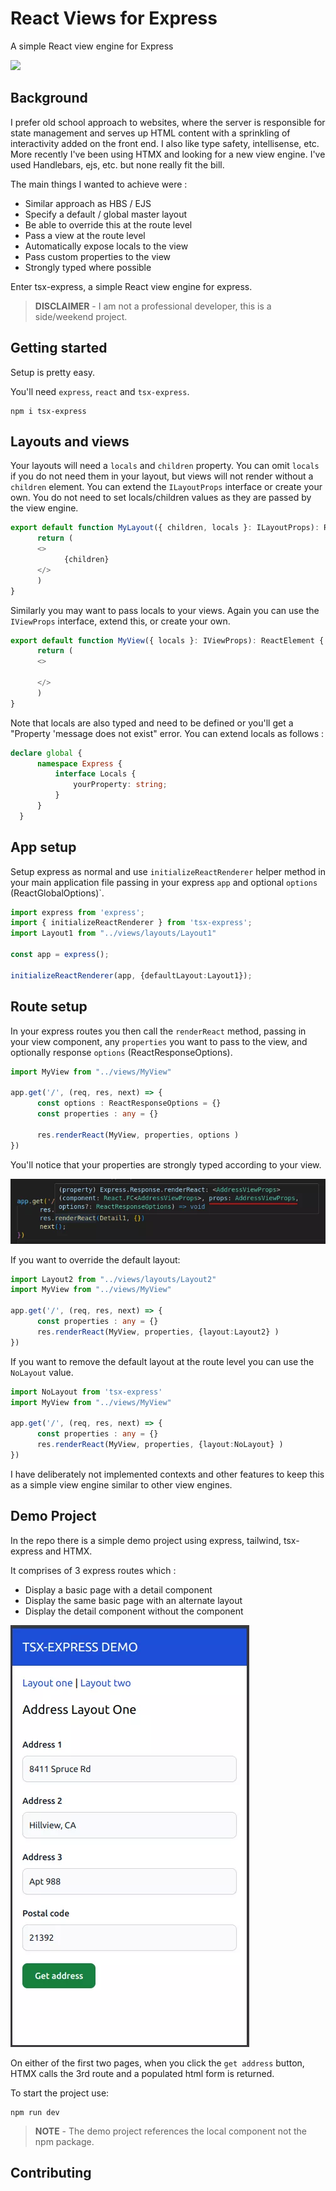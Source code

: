  

# React Views for Express

A simple React view engine for Express 

[![][version]](https://www.npmjs.com/package/tsx-express)

## Background

I prefer old school approach to websites, where the server is responsible for state management and serves up HTML content with a sprinkling of interactivity added on the front end. I also like type safety, intellisense, etc. More recently I've been using HTMX and looking for a new view engine. I've used Handlebars, ejs, etc. but none really fit the bill. 

The main things I wanted to achieve were :

- Similar approach as HBS / EJS
- Specify a default / global master layout
- Be able to override this at the route level
- Pass a view at the route level
- Automatically expose locals to the view
- Pass custom properties to the view 
- Strongly typed where possible

Enter tsx-express, a simple React view engine for express. 

> **DISCLAIMER** - I am not a professional developer, this is a side/weekend project.

## Getting started

Setup is pretty easy. 

You'll need `express`, `react` and `tsx-express`.

```console {:copy}
npm i tsx-express
```

## Layouts and views

Your layouts will need a `locals` and `children` property. You can omit `locals` if you do not need them in your layout, but views will not render without a `children` element. You can extend the `ILayoutProps` interface or create your own. You do not need to set locals/children values as they are passed by the view engine.

```typescript {:copy}
export default function MyLayout({ children, locals }: ILayoutProps): ReactElement {
      return (
      <>
            {children}
      </>
      )
}
```

Similarly you may want to pass locals to your views. Again you can use the `IViewProps` interface, extend this, or create your own.

```typescript {:copy}
export default function MyView({ locals }: IViewProps): ReactElement {
      return (
      <>

      </>
      )
}
```

Note that locals are also typed and need to be defined or you'll get a "Property 'message does not exist" error. You can extend locals as follows :

```typescript {:copy}
declare global {
      namespace Express {
          interface Locals {
              yourProperty: string;
          }
      }
  }
```

## App setup

Setup express as normal and use `initializeReactRenderer` helper method in your main application file passing in your express `app` and optional `options` (ReactGlobalOptions)`.

```typescript {:copy}
import express from 'express';
import { initializeReactRenderer } from 'tsx-express';
import Layout1 from "../views/layouts/Layout1"

const app = express();

initializeReactRenderer(app, {defaultLayout:Layout1});
```

## Route setup

In your express routes you then call the `renderReact` method, passing in your view component, any `properties` you want to pass to the view, and optionally response `options` (ReactResponseOptions).

```typescript {:copy}
import MyView from "../views/MyView"

app.get('/', (req, res, next) => {
      const options : ReactResponseOptions = {}
      const properties : any = {}

      res.renderReact(MyView, properties, options )
})

```

 You'll notice that your properties are strongly typed according to your view.

 ![typed renderReact method](/resources/renderReactMethod.webp)

If you want to override the default layout:

```typescript {:copy}
import Layout2 from "../views/layouts/Layout2"
import MyView from "../views/MyView"

app.get('/', (req, res, next) => {
      const properties : any = {}
      res.renderReact(MyView, properties, {layout:Layout2} )
})
```

If you want to remove the default layout at the route level you can use the `NoLayout` value.

```typescript {:copy}
import NoLayout from 'tsx-express'
import MyView from "../views/MyView"

app.get('/', (req, res, next) => {
      const properties : any = {}
      res.renderReact(MyView, properties, {layout:NoLayout} )
})
```

I have deliberately not implemented contexts and other features to keep this as a simple view engine similar to other view engines.

## Demo Project

In the repo there is a simple demo project using express, tailwind, tsx-express and HTMX.

It comprises of 3 express routes which :
- Display a basic page with a detail component
- Display the same basic page with an alternate layout
- Display the detail component without the component

 ![typed renderReact method](/resources/demo.webp)

On either of the first two pages, when you click the `get address` button, HTMX calls the 3rd route and a populated html form is returned.

To start the project use:
```console {:copy}
npm run dev
```

> **NOTE** - The demo project references the local component not the npm package.

## Contributing


[version]: https://badgen.net/github/tag/danielbayley80/tsx-express?label=Version&color=0f6bff
[license]: https://badgen.net/github/license/danielbayley80/tsx-express?label=License&color=0f6bff